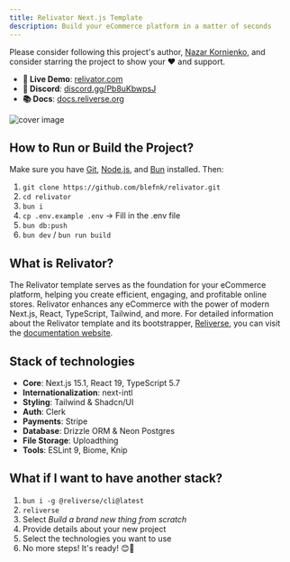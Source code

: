 ```yaml
---
title: Relivator Next.js Template
description: Build your eCommerce platform in a matter of seconds
---
```


Please consider following this project's author, [Nazar Kornienko](https://github.com/blefnk), and consider starring the project to show your ❤️ and support.

- **🚀 Live Demo**: [relivator.com](https://relivator.com/en)
- **💙 Discord**: [discord.gg/Pb8uKbwpsJ](https://discord.gg/Pb8uKbwpsJ)
- **📚 Docs**: [docs.reliverse.org](https://docs.reliverse.org/relivator)

![cover image](/screenshot-dark.png)

## How to Run or Build the Project?

Make sure you have [Git](https://git-scm.com/downloads), [Node.js](https://nodejs.org/en), and [Bun](https://bun.sh) installed. Then:

1. `git clone https://github.com/blefnk/relivator.git`
2. `cd relivator`
3. `bun i`
4. `cp .env.example .env` → Fill in the .env file
5. `bun db:push`
6. `bun dev` / `bun run build`

## What is Relivator?

The Relivator template serves as the foundation for your eCommerce platform, helping you create efficient, engaging, and profitable online stores. Relivator enhances any eCommerce with the power of modern Next.js, React, TypeScript, Tailwind, and more. For detailed information about the Relivator template and its bootstrapper, [Reliverse](https://github.com/reliverse/cli), you can visit the [documentation website](https://docs.reliverse.org/relivator).

## Stack of technologies

- **Core**: Next.js 15.1, React 19, TypeScript 5.7
- **Internationalization**: next-intl
- **Styling**: Tailwind & Shadcn/UI
- **Auth**: Clerk
- **Payments**: Stripe
- **Database**: Drizzle ORM & Neon Postgres
- **File Storage**: Uploadthing
- **Tools**: ESLint 9, Biome, Knip

## What if I want to have another stack?

1. `bun i -g @reliverse/cli@latest`
2. `reliverse`
3. Select _Build a brand new thing from scratch_
4. Provide details about your new project
5. Select the technologies you want to use
6. No more steps! It's ready! 😊🎉
